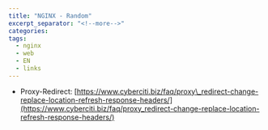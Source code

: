 ```yaml
---
title: "NGINX - Random"
excerpt_separator: "<!--more-->"
categories:
tags:
  - nginx
  - web
  - EN
  - links
---
```






* Proxy-Redirect: [https://www.cyberciti.biz/faq/proxy\_redirect-change-replace-location-refresh-response-headers/](https://www.cyberciti.biz/faq/proxy_redirect-change-replace-location-refresh-response-headers/)



